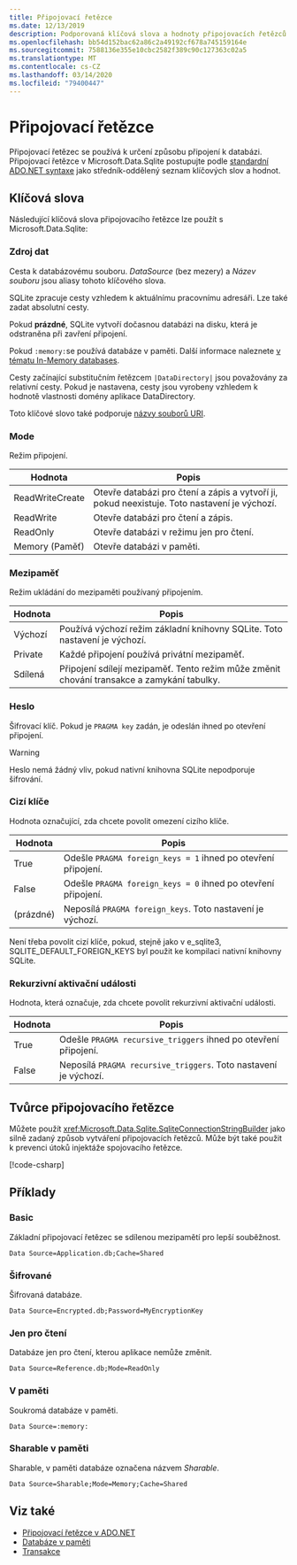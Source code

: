 ```yaml
---
title: Připojovací řetězce
ms.date: 12/13/2019
description: Podporovaná klíčová slova a hodnoty připojovacích řetězců.
ms.openlocfilehash: bb54d152bac62a86c2a49192cf678a745159164e
ms.sourcegitcommit: 7588136e355e10cbc2582f389c90c127363c02a5
ms.translationtype: MT
ms.contentlocale: cs-CZ
ms.lasthandoff: 03/14/2020
ms.locfileid: "79400447"
---
```

# <a name="connection-strings"></a>Připojovací řetězce

Připojovací řetězec se používá k určení způsobu připojení k databázi. Připojovací řetězce v Microsoft.Data.Sqlite postupujte podle [standardní ADO.NET syntaxe](../../../framework/data/adonet/connection-strings.md) jako středník-oddělený seznam klíčových slov a hodnot.

## <a name="keywords"></a>Klíčová slova

Následující klíčová slova připojovacího řetězce lze použít s Microsoft.Data.Sqlite:

### <a name="data-source"></a>Zdroj dat

Cesta k databázovému souboru. *DataSource* (bez mezery) a *Název souboru* jsou aliasy tohoto klíčového slova.

SQLite zpracuje cesty vzhledem k aktuálnímu pracovnímu adresáři. Lze také zadat absolutní cesty.

Pokud **prázdné**, SQLite vytvoří dočasnou databázi na disku, která je odstraněna při zavření připojení.

Pokud `:memory:`se používá databáze v paměti. Další informace naleznete [v tématu In-Memory databases](in-memory-databases.md).

Cesty začínající substitučním řetězcem `|DataDirectory|` jsou považovány za relativní cesty. Pokud je nastavena, cesty jsou vyrobeny vzhledem k hodnotě vlastnosti domény aplikace DataDirectory.

Toto klíčové slovo také podporuje [názvy souborů URI](https://www.sqlite.org/uri.html).

### <a name="mode"></a>Mode

Režim připojení.

| Hodnota           | Popis                                                                                        |
| --------------- | -------------------------------------------------------------------------------------------------- |
| ReadWriteCreate | Otevře databázi pro čtení a zápis a vytvoří ji, pokud neexistuje. Toto nastavení je výchozí. |
| ReadWrite       | Otevře databázi pro čtení a zápis.                                                        |
| ReadOnly        | Otevře databázi v režimu jen pro čtení.                                                              |
| Memory (Paměť)          | Otevře databázi v paměti.                                                                       |

### <a name="cache"></a>Mezipaměť

Režim ukládání do mezipaměti používaný připojením.

| Hodnota   | Popis                                                                                    |
| ------- | ---------------------------------------------------------------------------------------------- |
| Výchozí | Používá výchozí režim základní knihovny SQLite. Toto nastavení je výchozí.                   |
| Private | Každé připojení používá privátní mezipaměť.                                                          |
| Sdílená  | Připojení sdílejí mezipaměť. Tento režim může změnit chování transakce a zamykání tabulky. |

### <a name="password"></a>Heslo

Šifrovací klíč. Pokud je `PRAGMA key` zadán, je odeslán ihned po otevření připojení.

> [!WARNING]
> Heslo nemá žádný vliv, pokud nativní knihovna SQLite nepodporuje šifrování.

### <a name="foreign-keys"></a>Cizí klíče

Hodnota označující, zda chcete povolit omezení cizího klíče.

| Hodnota   | Popis
| ------- | --- |
| True    | Odešle `PRAGMA foreign_keys = 1` ihned po otevření připojení.
| False   | Odešle `PRAGMA foreign_keys = 0` ihned po otevření připojení.
| (prázdné) | Neposílá `PRAGMA foreign_keys`. Toto nastavení je výchozí. |

Není třeba povolit cizí klíče, pokud, stejně jako v e_sqlite3, SQLITE_DEFAULT_FOREIGN_KEYS byl použit ke kompilaci nativní knihovny SQLite.

### <a name="recursive-triggers"></a>Rekurzivní aktivační události

Hodnota, která označuje, zda chcete povolit rekurzivní aktivační události.

| Hodnota | Popis                                                                 |
| ----- | --------------------------------------------------------------------------- |
| True  | Odešle `PRAGMA recursive_triggers` ihned po otevření připojení. |
| False | Neposílá `PRAGMA recursive_triggers`. Toto nastavení je výchozí.              |

## <a name="connection-string-builder"></a>Tvůrce připojovacího řetězce

Můžete použít <xref:Microsoft.Data.Sqlite.SqliteConnectionStringBuilder> jako silně zadaný způsob vytváření připojovacích řetězců. Může být také použit k prevenci útoků injektáže spojovacího řetězce.

[!code-csharp[](../../../../samples/snippets/standard/data/sqlite/EncryptionSample/Program.cs?name=snippet_ConnectionStringBuilder)]

## <a name="examples"></a>Příklady

### <a name="basic"></a>Basic

Základní připojovací řetězec se sdílenou mezipamětí pro lepší souběžnost.

```ConnectionString
Data Source=Application.db;Cache=Shared
```

### <a name="encrypted"></a>Šifrované

Šifrovaná databáze.

```ConnectionString
Data Source=Encrypted.db;Password=MyEncryptionKey
```

### <a name="read-only"></a>Jen pro čtení

Databáze jen pro čtení, kterou aplikace nemůže změnit.

```ConnectionString
Data Source=Reference.db;Mode=ReadOnly
```

### <a name="in-memory"></a>V paměti

Soukromá databáze v paměti.

```ConnectionString
Data Source=:memory:
```

### <a name="sharable-in-memory"></a>Sharable v paměti

Sharable, v paměti databáze označena názvem *Sharable*.

```ConnectionString
Data Source=Sharable;Mode=Memory;Cache=Shared
```

## <a name="see-also"></a>Viz také

* [Připojovací řetězce v ADO.NET](../../../framework/data/adonet/connection-strings.md)
* [Databáze v paměti](in-memory-databases.md)
* [Transakce](transactions.md)
